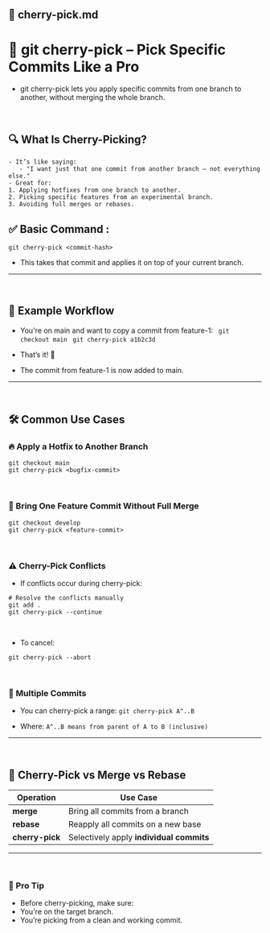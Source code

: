 ## 📄 cherry-pick.md
# 🍒 git cherry-pick – Pick Specific Commits Like a Pro

 - git cherry-pick lets you apply specific commits from one branch to another, without merging the whole branch.

  <br>

## 🔍 What Is Cherry-Picking?
```
- It’s like saying:
   - "I want just that one commit from another branch — not everything else."
- Great for:
1. Applying hotfixes from one branch to another.
2. Picking specific features from an experimental branch.
3. Avoiding full merges or rebases.

```


## ✅ Basic Command : 
`git cherry-pick <commit-hash>`
   - This takes that commit and applies it on top of your current branch.

---
<br>

## 🧠 Example Workflow
- You're on main and want to copy a commit from feature-1:
   ` git checkout main`
   ` git cherry-pick a1b2c3d`

- That’s it! 🎉
- The commit from feature-1 is now added to main.

---
<br>

## 🛠 Common Use Cases

### 🔥 Apply a Hotfix to Another Branch
```
git checkout main
git cherry-pick <bugfix-commit>
```

<br>


### 🧪 Bring One Feature Commit Without Full Merge
```
git checkout develop
git cherry-pick <feature-commit>
```

<br>

### ⚠️ Cherry-Pick Conflicts
- If conflicts occur during cherry-pick:

```
# Resolve the conflicts manually
git add .
git cherry-pick --continue
```

<br>

- To cancel:
```
git cherry-pick --abort
```

<br>

### 🚀 Multiple Commits
- You can cherry-pick a range:
`git cherry-pick A^..B`

- Where:
`A^..B means from parent of A to B (inclusive)`

---
<br>


## 🔁 Cherry-Pick vs Merge vs Rebase
| Operation       | Use Case                                 |
| --------------- | ---------------------------------------- |
| **merge**       | Bring all commits from a branch          |
| **rebase**      | Reapply all commits on a new base        |
| **cherry-pick** | Selectively apply **individual commits** |


---
<br>

### 🧠 Pro Tip
- Before cherry-picking, make sure:
- You're on the target branch.
- You’re picking from a clean and working commit.








